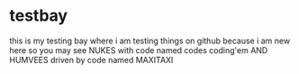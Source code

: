 # testbay
this is my testing bay where i am testing things on github because i am new here
so you may see NUKES with code named codes coding'em AND HUMVEES driven by code named MAXITAXI
